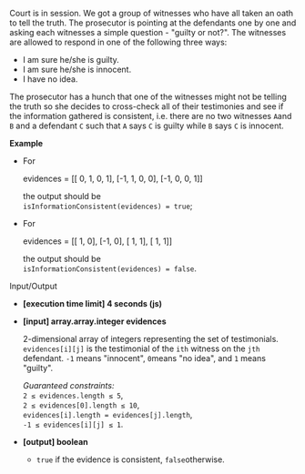 
Court is in session. We got a group of witnesses who have all taken an oath to tell the truth. The prosecutor is pointing at the defendants one by one and asking each witnesses a simple question - "guilty or not?". The witnesses are allowed to respond in one of the following three ways:

-   I am sure he/she is guilty.
-   I am sure he/she is innocent.
-   I have no idea.

The prosecutor has a hunch that one of the witnesses might not be telling the truth so she decides to cross-check all of their testimonies and see if the information gathered is consistent, i.e. there are no two witnesses  `A`and  `B`  and a defendant  `C`  such that  `A`  says  `C`  is guilty while  `B`  says  `C`  is innocent.

**Example**

-   For

    evidences = [[ 0, 1, 0, 1], [-1, 1, 0, 0], [-1, 0, 0, 1]] 
    
    the output should be  
    `isInformationConsistent(evidences) = true`;
    
-   For

    evidences = [[ 1, 0], [-1, 0], [ 1, 1], [ 1, 1]] 
    
    the output should be  
    `isInformationConsistent(evidences) = false`.
    

Input/Output

-   **[execution time limit] 4 seconds (js)**
    
-   **[input] array.array.integer evidences**
    
    2-dimensional array of integers representing the set of testimonials.  `evidences[i][j]`  is the testimonial of the  `ith`  witness on the  `jth`  defendant.  `-1`  means "innocent",  `0`means "no idea", and  `1`  means "guilty".
    
    _Guaranteed constraints:_  
    `2 ≤ evidences.length ≤ 5`,  
    `2 ≤ evidences[0].length ≤ 10`,  
    `evidences[i].length = evidences[j].length`,  
    `-1 ≤ evidences[i][j] ≤ 1`.
    
-   **[output] boolean**
    
    -   `true`  if the evidence is consistent,  `false`otherwise.
